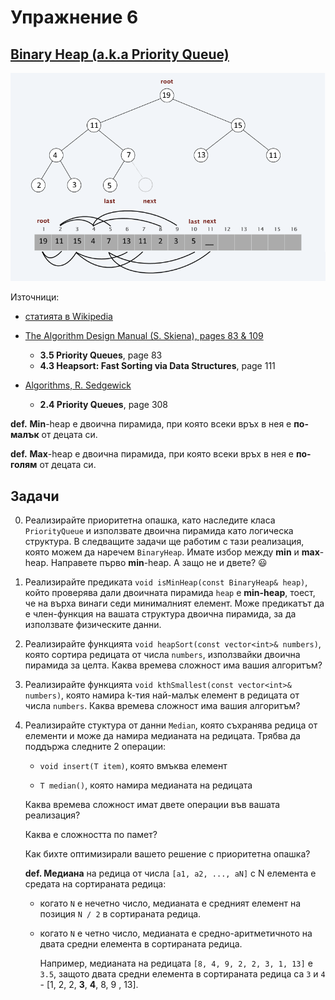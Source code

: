 Упражнение 6
============

[Binary Heap (a.k.a Priority Queue)](https://en.wikipedia.org/wiki/Binary_heap)
------------------------------------

![](images/heap.png)

Източници:

- [статията в Wikipedia](https://en.wikipedia.org/wiki/Binary_heap)
- [The Algorithm Design Manual (S. Skiena), pages 83 & 109](https://edisciplinas.usp.br/pluginfile.php/1995283/mod_resource/content/1/Skiena.-.TheAlgorithmDesignManual.pdf)

  - **3.5 Priority Queues**, page 83
  - **4.3 Heapsort: Fast Sorting via Data Structures**, page 111

- [Algorithms, R. Sedgewick](https://github.com/haseebr/competitive-programming/blob/master/Materials/Algorithhms%204th%20Edition%20by%20Robert%20Sedgewick%2C%20Kevin%20Wayne.pdf)
  - **2.4 Priority Queues**, page 308

**def.** **Min**-heap е двоична пирамида,
при която всеки връх в нея е **по-малък** от децата си.

**def.** **Max**-heap е двоична пирамида,
при която всеки връх в нея е **по-голям** от децата си.

Задачи
------

0. Реализирайте приоритетна опашка, като наследите класа `PriorityQueue`
и използвате двоична пирамида като логическа структура.
В следващите задачи ще работим с тази реализация, която можем да наречем `BinaryHeap`.
Имате избор между **min** и **max**-heap. Направете първо **min**-heap. A защо не и двете? :smiley:

1. Реализирайте предиката `void isMinHeap(const BinaryHeap& heap)`,
който проверява дали двоичната пирамида `heap` е **min-heap**,
тоест, че на върха винаги седи минималният елемент.
Може предикатът да е член-функция на вашата структура двоична пирамида, за да използвате физическите данни.

2. Реализирайте функцията `void heapSort(const vector<int>& numbers)`,
която сортира редицата от числа `numbers`,
използвайки двоична пирамида за целта.
Каква времева сложност има вашия алгоритъм?

3. Реализирайте функцията `void kthSmallest(const vector<int>& numbers)`,
която намира k-тия най-малък елемент в редицата от числа `numbers`.
Каква времева сложност има вашия алгоритъм?

4. Реализирайте стуктура от данни `Median`,
която съхранява редица от елементи и може да намира медианата на редицата.
Трябва да поддържа следните 2 операции:

   - `void insert(T item)`, която вмъква елемент

   - `T median()`, която намира медианата на редицата

   Каква времева сложност имат двете операции във вашата реализация?

   Каква е сложността по памет?

   Как бихте оптимизирали вашето решение с приоритетна опашка?

   **def. Медиана** на редица от числа `[a1, a2, ..., aN]` с N елемента e средата на сортираната редица:

   - когато `N` е нечетно число, медианата е средният елемент на позиция `N / 2` в сортираната редица.

   - когато `N` е четно число, медианата е средно-аритметичното на двата средни елемента в сортираната редица.

      Например, медианата на редицата `[8, 4, 9, 2, 2, 3, 1, 13]` е `3.5`,
      защото двата средни елемента в сортираната редица са `3` и `4` - [1, 2, 2, **3**, **4**, 8, 9 , 13].
